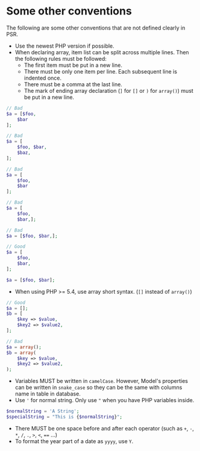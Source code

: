 Some other conventions
=====================

The following are some other conventions that are not defined clearly in PSR.

- Use the newest PHP version if possible.
- When declaring array, item list can be split across multiple lines. Then the following rules must be followed:
    - The first item must be put in a new line.
    - There must be only one item per line. Each subsequent line is indented once.
    - There must be a comma at the last line.
    - The mark of ending array declaration (`]` for `[]` or `)` for `array()`) must be put in a new line.

```php
// Bad
$a = [$foo,
    $bar
];

// Bad
$a = [
    $foo, $bar,
    $baz,
];

// Bad
$a = [
    $foo,
    $bar
];

// Bad
$a = [
    $foo,
    $bar,];

// Bad
$a = [$foo, $bar,];

// Good
$a = [
    $foo,
    $bar,
];

$a = [$foo, $bar];
```

- When using PHP >= 5.4, use array short syntax. (`[]` instead of `array()`)
```php
// Good
$a = [];
$b = [
    $key => $value,
    $key2 => $value2,
];

// Bad
$a = array();
$b = array(
    $key => $value,
    $key2 => $value2,
);
```

- Variables MUST be written in `camelCase`. However, Model's properties can be written in `snake_case` so they can be the same with columns name in table in database.
- Use `'` for normal string. Only use `"` when you have PHP variables inside.
```php
$normalString = 'A String';
$specialString = "This is {$normalString}";
```
- There MUST be one space before and after each operator (such as `+`, `-`, `*`, `/`, `.`, `>`, `<`, `==` ...)
- To format the year part of a date as `yyyy`, use `Y`.
